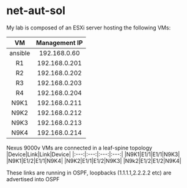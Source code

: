# net-aut-sol

My lab is composed of an ESXi server hosting the following VMs:

| VM		| Management IP     |
|:---------:|:-----------------:| 
| ansible	|	192.168.0.60    |
| R1		|	192.168.0.201   |
| R2		|	192.168.0.202   |
| R3		|	192.168.0.203   |
| R4		|	192.168.0.204   |
| N9K1		|	192.168.0.211   |
| N9K2		|	192.168.0.212   |
| N9K3		|	192.168.0.213   |
| N9K4		|	192.168.0.214   |
  
Nexus 9000v VMs are connected in a leaf-spine topology
|Device|Link|Link|Device|
|:---:|:---:|:---:|:---:|
|N9K1|E1/1|E1/1|N9K3|
|N9K1|E1/2|E1/1|N9K4|
|N9K2|E1/1|E1/2|N9K3|
|N9k2|E1/2|E1/2|N9K4|

These links are running in OSPF, loopbacks (1.1.1.1,2.2.2.2 etc) are advertised into OSPF
